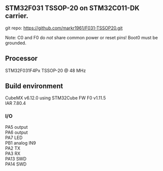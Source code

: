 ## STM32F031 TSSOP-20 on STM32C011-DK carrier.
git repo: https://github.com/markr1961/F031-TSSOP20.git

Note: C0 and F0 do _not_ share common power or reset pins!
Boot0 must be grounded.

## Processor
STM32F031F4Px TSSOP-20
@ 48 MHz  

## Build environment
CubeMX  v6.12.0 using STM32Cube FW F0 v1.11.5  
IAR 7.80.4  

### I/O
PA5     output  
PA6     output  
PA7     LED  
PB1     analog IN9  
PA2     TX  
PA3     RX  
PA13    SWD  
PA14    SWD  
